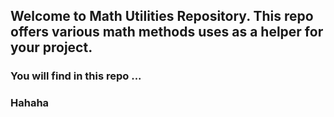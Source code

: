 ## Welcome to Math Utilities Repository. This repo offers various math methods uses as a helper for your project.
### You will find in this repo ... 
### Hahaha
